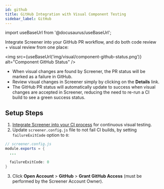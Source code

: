```yaml
---
id: github
title: GitHub Integration with Visual Component Testing
sidebar_label: GitHub
---
```


import useBaseUrl from '@docusaurus/useBaseUrl';

Integrate Screener into your GitHub PR workflow, and do both code review + visual review from one place:

<img src={useBaseUrl('img/visual/component-github-status.png')} alt="Component GitHub Status" />

- When visual changes are found by Screener, the PR status will be marked as a failure in GitHub.
- Review visual changes in Screener simply by clicking on the **Details** link.
- The GitHub PR status will automatically update to success when visual changes are accepted in Screener, reducing the need to re-run a CI build to see a green success status.

## Setup Steps

1. [Integrate Screener into your CI process](/visual/component-testing/integrations/continuous-integration) for continuous visual testing.
2. Update `screener.config.js` file to not fail CI builds, by setting `failureExitCode` option to `0`:

```java
// screener.config.js
module.exports = {
  ...

  failureExitCode: 0
}
```

3. Click **Open Account** > **GitHub** > **Grant GitHub Access** (must be performed by the Screener Account Owner).
